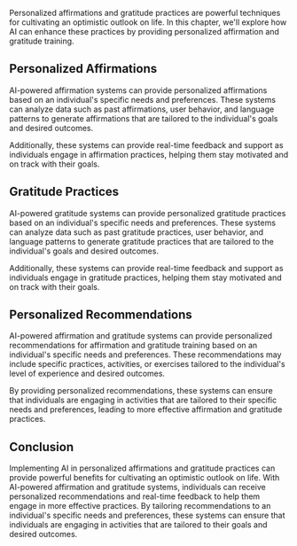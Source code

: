 
Personalized affirmations and gratitude practices are powerful techniques for cultivating an optimistic outlook on life. In this chapter, we'll explore how AI can enhance these practices by providing personalized affirmation and gratitude training.

Personalized Affirmations
-------------------------

AI-powered affirmation systems can provide personalized affirmations based on an individual's specific needs and preferences. These systems can analyze data such as past affirmations, user behavior, and language patterns to generate affirmations that are tailored to the individual's goals and desired outcomes.

Additionally, these systems can provide real-time feedback and support as individuals engage in affirmation practices, helping them stay motivated and on track with their goals.

Gratitude Practices
-------------------

AI-powered gratitude systems can provide personalized gratitude practices based on an individual's specific needs and preferences. These systems can analyze data such as past gratitude practices, user behavior, and language patterns to generate gratitude practices that are tailored to the individual's goals and desired outcomes.

Additionally, these systems can provide real-time feedback and support as individuals engage in gratitude practices, helping them stay motivated and on track with their goals.

Personalized Recommendations
----------------------------

AI-powered affirmation and gratitude systems can provide personalized recommendations for affirmation and gratitude training based on an individual's specific needs and preferences. These recommendations may include specific practices, activities, or exercises tailored to the individual's level of experience and desired outcomes.

By providing personalized recommendations, these systems can ensure that individuals are engaging in activities that are tailored to their specific needs and preferences, leading to more effective affirmation and gratitude practices.

Conclusion
----------

Implementing AI in personalized affirmations and gratitude practices can provide powerful benefits for cultivating an optimistic outlook on life. With AI-powered affirmation and gratitude systems, individuals can receive personalized recommendations and real-time feedback to help them engage in more effective practices. By tailoring recommendations to an individual's specific needs and preferences, these systems can ensure that individuals are engaging in activities that are tailored to their goals and desired outcomes.
